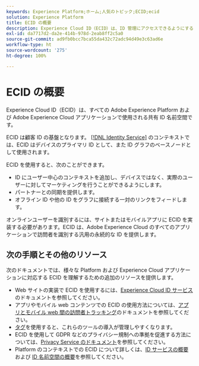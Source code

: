 ```yaml
---
keywords: Experience Platform;ホーム;人気のトピック;ECID;ecid
solution: Experience Platform
title: ECID の概要
description: Experience Cloud ID（ECID）は、ID 管理にアクセスできるようにするクライアントサイドモジュールで、次の 3 つの主な機能を提供します。
exl-id: da7717d2-da2e-414b-978d-2eab8ff2c5a0
source-git-commit: ad9fb0bcc7bca55da432c72adc94d49e3c63ad6e
workflow-type: ht
source-wordcount: '275'
ht-degree: 100%

---
```


# ECID の概要

Experience Cloud ID（ECID）は、すべての Adobe Experience Platform および Adobe Experience Cloud アプリケーションで使用される共有 ID 名前空間です。

ECID は顧客 ID の基盤となります。 [[!DNL Identity Service]](./home.md) のコンテキストでは、ECID はデバイスのプライマリ ID として、また ID グラフのベースノードとして使用されます。

ECID を使用すると、次のことができます。

* ID にユーザー中心のコンテキストを追加し、デバイスではなく、実際のユーザーに対してマーケティングを行うことができるようにします。
* パートナーとの同期を提供します。
* オフライン ID や他の ID をグラフに接続する一対のリンクをフィードします。

オンラインユーザーを識別するには、サイトまたはモバイルアプリに ECID を実装する必要があります。ECID は、Adobe Experience Cloud のすべてのアプリケーションで訪問者を識別する汎用の永続的な ID を提供します。

## 次の手順とその他のリソース

次のドキュメントでは、様々な Platform および Experience Cloud アプリケーションに対応する ECID を理解するための追加のリソースを提供します。

* Web サイトの実装で ECID を使用するには、[Experience Cloud ID サービス](https://experienceleague.adobe.com/docs/id-service/using/home.html?lang=ja)のドキュメントを参照してください。
* アプリやモバイル web コンテンツでの ECID の使用方法については、[アプリとモバイル web 間の訪問者トラッキング](https://experienceleague.adobe.com/docs/mobile-services/ios/sdk-reference-ios/hybrid-app.html?lang=ja#sdk-reference-ios)のドキュメントを参照してください。
* [タグ](../tags/home.md)を使用すると、これらのツールの導入が管理しやすくなります。
* ECID を使用して GDPR などのプライバシー規制への準拠を促進する方法については、[Privacy Service のドキュメント](../privacy-service/identity-data.md)を参照してください。
* Platform のコンテキストでの ECID について詳しくは、[ID サービスの概要](./home.md)および [ID 名前空間の概要](./namespaces.md)を参照してください。